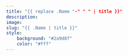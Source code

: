 ```yaml
---
title: "{{ replace .Name "-" " " | title }}"
description:
image:
slug: "{{ .Name | title }}"
style:
    background: "#2a9d8f"
    color: "#fff"
---
```

